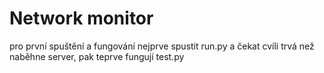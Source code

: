 # Network monitor

pro první spuštění a fungování nejprve spustit run.py a čekat cvíli trvá než naběhne server,
pak teprve fungují test.py
